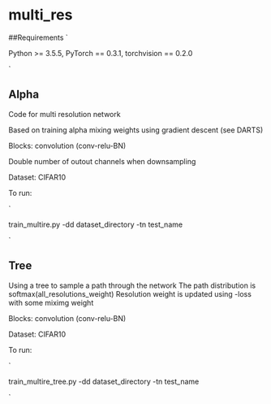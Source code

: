# multi_res
##Requirements
`

Python >= 3.5.5, PyTorch == 0.3.1, torchvision == 0.2.0

` 

## Alpha

Code for multi resolution network 

Based on training alpha mixing weights using gradient descent (see DARTS)

Blocks: convolution (conv-relu-BN)

Double number of outout channels when downsampling

Dataset: CIFAR10

To run:

`

train_multire.py -dd dataset_directory -tn test_name

` 
## Tree

Using a tree to sample a path through the network The path distribution is softmax(all_resolutions_weight) Resolution weight is updated using -loss with some miximg weight

Blocks: convolution (conv-relu-BN)

Dataset: CIFAR10

To run:

`

train_multire_tree.py -dd dataset_directory -tn test_name

` 
